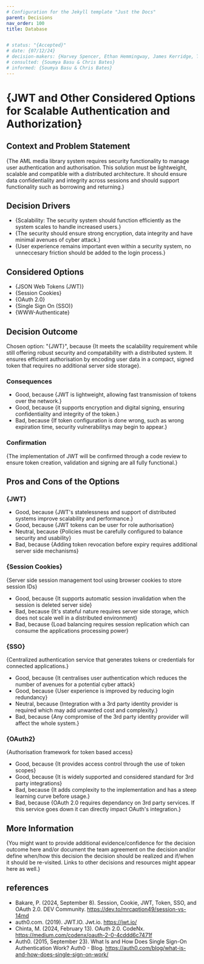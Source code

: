 ```yaml
---
# Configuration for the Jekyll template "Just the Docs"
parent: Decisions
nav_order: 100
title: Database


# status: "{Accepted}"
# date: {07/12/24}
# decision-makers: {Harvey Spencer, Ethan Hemmingway, James Kerridge, Tasnim Begum}
# consulted: {Soumya Basu & Chris Bates}
# informed: {Soumya Basu & Chris Bates}
---
```


# {JWT and Other Considered Options for Scalable Authentication and Authorization}

## Context and Problem Statement

{The AML media library system requires security functionality to manage user authentication and authorisation. This solution must be lightweight, scalable and compatible with a
 distributed architecture. It should ensure data confidentiality and integrity across sessions and should support functionality such as borrowing and returning.}

## Decision Drivers

* {Scalability: The security system should function efficiently as the system scales to handle increased users.}
* {The security should ensure strong encryption, data integrity and have minimal avenues of cyber attack.}
* {User experience remains important even within a security system, no unneccesary friction should be added to the login process.}


## Considered Options

* {JSON Web Tokens (JWT)}
* {Session Cookies}
* {OAuth 2.0}
* {Single Sign On (SSO)}
* {WWW-Authenticate}


## Decision Outcome

Chosen option: "{JWT}", because {It meets the scalability requirement while still offering robust security and compatability with a distributed system. It ensures efficient authorisation by encoding user data in a compact, signed token that requires no additional server side storage}.


### Consequences

* Good, because {JWT is lightweight, allowing fast transmission of tokens over the network.}
* Good, because {it supports encryption and digital signing, ensuring confidentiality and integrity of the token.}
* Bad, because {If token configuration is done wrong, such as wrong expiration time, security vulnerabilitys may begin to appear.}



### Confirmation

{The implementation of JWT will be confirmed through a code review to ensure token creation, validation and signing are all fully functional.}


## Pros and Cons of the Options

### {JWT}
* Good, because {JWT's statelessness and support of distributed systems improve scalability and performance.}
* Good, because {JWT tokens can be user for role authorisation}
* Neutral, because {Policies must be carefully configured to balance security and usability}
* Bad, because {Adding token revocation before expiry requires additional server side mechanisms}

### {Session Cookies}

{Server side session management tool using browser cookies to store session IDs}

* Good, because {It supports automatic session invalidation when the session is deleted server side}
* Bad, because {It's stateful nature requires server side storage, which does not scale well in a distributed environment}
* Bad, because {Load balancing requires session replication which can consume the applications processing power}

### {SSO}

{Centralized authentication service that generates tokens or credentials for connected applications.}

* Good, because {It centralises user authentication which reduces the number of avenues for a potential cyber attack}
* Good, because {User experience is improved by reducing login redundancy}
* Neutral, because {Integration with a 3rd party identity provider is required which may add unwanted cost and complexity.}
* Bad, because {Any compromise of the 3rd party identity provider will affect the whole system.}

### {OAuth2}

{Authorisation framework for token based access}

* Good, because {It provides access control through the use of token scopes}
* Good, because {It is widely supported and considered standard for 3rd party integrations}
* Bad, because {It adds complexity to the implementation and has a steep learning curve before usage.} 
* Bad, because {OAuth 2.0 requires dependancy on 3rd party services. If this service goes down it can directly impact OAuth's integration.}


## More Information

{You might want to provide additional evidence/confidence for the decision outcome here and/or document the team agreement on the decision and/or define when/how this decision the decision should be realized and if/when it should be re-visited. Links to other decisions and resources might appear here as well.}


## references
* Bakare, P. (2024, September 8). Session, Cookie, JWT, Token, SSO, and OAuth 2.0. DEV Community. https://dev.to/mrcaption49/session-vs-14md
* auth0.com. (2019). JWT.IO. Jwt.io. https://jwt.io/
* Chinta, M. (2024, February 13). OAuth 2.0. CodeNx. https://medium.com/codenx/oauth-2-0-4cddd6c7471f
* Auth0. (2015, September 23). What Is and How Does Single Sign-On Authentication Work? Auth0 - Blog. https://auth0.com/blog/what-is-and-how-does-single-sign-on-work/